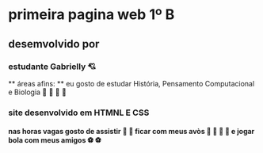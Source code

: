 # primeira pagina web 1º B 
## desemvolvido por
### estudante Gabrielly :cupid:
** áreas afins: ** eu gosto de estudar História, Pensamento Computacional e Biologia 🎒 :school_satchel: 📘 :blue_book:
### site desenvolvido em HTMNL E CSS
#### nas horas vagas gosto de assistir 📱 :iphone: ficar com meus avòs 👵 :older_woman:	👴 :older_man: e jogar bola com meus amigos ⚽ :soccer:
